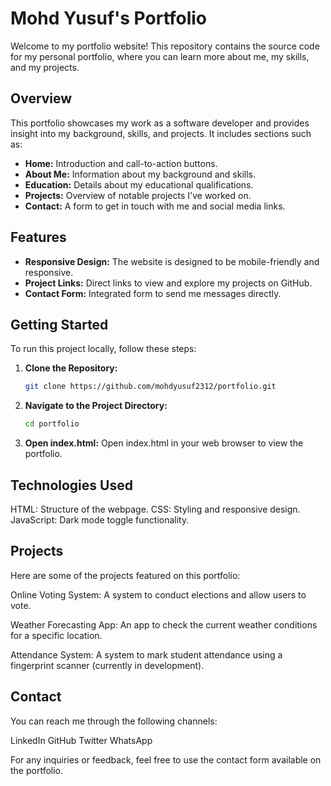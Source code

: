 # Mohd Yusuf's Portfolio

Welcome to my portfolio website! This repository contains the source code for my personal portfolio, where you can learn more about me, my skills, and my projects. 

## Overview

This portfolio showcases my work as a software developer and provides insight into my background, skills, and projects. It includes sections such as:

- **Home:** Introduction and call-to-action buttons.
- **About Me:** Information about my background and skills.
- **Education:** Details about my educational qualifications.
- **Projects:** Overview of notable projects I've worked on.
- **Contact:** A form to get in touch with me and social media links.

## Features

- **Responsive Design:** The website is designed to be mobile-friendly and responsive.
- **Project Links:** Direct links to view and explore my projects on GitHub.
- **Contact Form:** Integrated form to send me messages directly.

## Getting Started

To run this project locally, follow these steps:

1. **Clone the Repository:**
   ```bash
   git clone https://github.com/mohdyusuf2312/portfolio.git

2. **Navigate to the Project Directory:**
   ```bash
   cd portfolio
3. **Open index.html:**
   Open index.html in your web browser to view the portfolio.

## Technologies Used
  HTML: Structure of the webpage.
  CSS: Styling and responsive design.
  JavaScript: Dark mode toggle functionality.

## Projects
Here are some of the projects featured on this portfolio:

Online Voting System: A system to conduct elections and allow users to vote.

Weather Forecasting App: An app to check the current weather conditions for a specific location.

Attendance System: A system to mark student attendance using a fingerprint scanner (currently in development).


## Contact
You can reach me through the following channels:

LinkedIn
GitHub
Twitter
WhatsApp

For any inquiries or feedback, feel free to use the contact form available on the portfolio.
